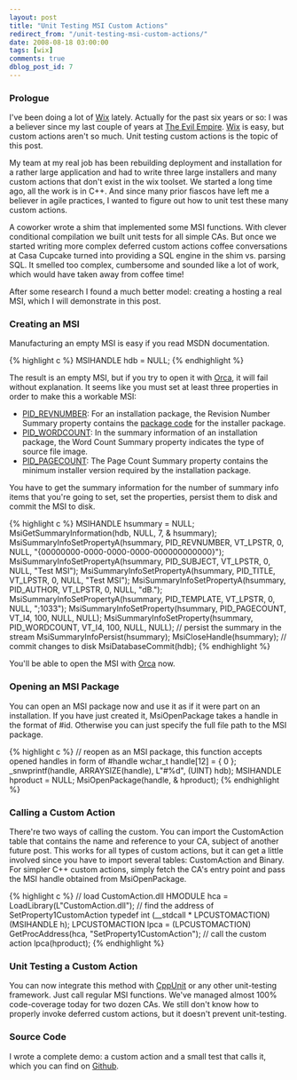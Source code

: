 ```yaml
---
layout: post
title: "Unit Testing MSI Custom Actions"
redirect_from: "/unit-testing-msi-custom-actions/"
date: 2008-08-18 03:00:00
tags: [wix]
comments: true
dblog_post_id: 7
---
```

### Prologue

I've been doing a lot of [Wix](https://wixtoolset.org/) lately. Actually for the past six years or so: I was a believer since my last couple of years at [The Evil Empire](https://www.microsoft.com). [Wix](https://wixtoolset.org/) is easy, but custom actions aren't so much. Unit testing custom actions is the topic of this post.

My team at my real job has been rebuilding deployment and installation for a rather large application and had to write three large installers and many custom actions that don't exist in the wix toolset. We started a long time ago, all the work is in C++. And since many prior fiascos have left me a believer in agile practices, I wanted to figure out how to unit test these many custom actions.

A coworker wrote a shim that implemented some MSI functions. With clever conditional compilation we built unit tests for all simple CAs. But once we started writing more complex deferred custom actions coffee conversations at Casa Cupcake turned into providing a SQL engine in the shim vs. parsing SQL. It smelled too complex, cumbersome and sounded like a lot of work, which would have taken away from coffee time!

After some research I found a much better model: creating a hosting a real MSI, which I will demonstrate in this post.

### Creating an MSI

Manufacturing an empty MSI is easy if you read MSDN documentation.

{% highlight c %}
MSIHANDLE hdb = NULL;
{% endhighlight %}

The result is an empty MSI, but if you try to open it with [Orca](https://learn.microsoft.com/en-us/windows/win32/msi/orca-exe), it will fail without explanation. It seems like you must set at least three properties in order to make this a workable MSI:

- [PID_REVNUMBER](https://learn.microsoft.com/en-us/windows/win32/msi/word-count-summary): For an installation package, the Revision Number Summary property contains the [package code](https://learn.microsoft.com/en-us/windows/win32/msi/p-gly) for the installer package.
- [PID_WORDCOUNT](https://learn.microsoft.com/en-us/windows/win32/msi/word-count-summary): In the summary information of an installation package, the Word Count Summary property indicates the type of source file image.
- [PID_PAGECOUNT](https://learn.microsoft.com/en-us/windows/win32/msi/page-count-summary): The Page Count Summary property contains the minimum installer version required by the installation package.

You have to get the summary information for the number of summary info items that you're going to set, set the properties, persist them to disk and commit the MSI to disk.

{% highlight c %}
MSIHANDLE hsummary = NULL;
MsiGetSummaryInformation(hdb, NULL, 7, & hsummary);
MsiSummaryInfoSetPropertyA(hsummary, PID_REVNUMBER, VT_LPSTR, 0, NULL, "{00000000-0000-0000-0000-000000000000}");
MsiSummaryInfoSetPropertyA(hsummary, PID_SUBJECT, VT_LPSTR, 0, NULL, "Test MSI");
MsiSummaryInfoSetPropertyA(hsummary, PID_TITLE, VT_LPSTR, 0, NULL, "Test MSI");
MsiSummaryInfoSetPropertyA(hsummary, PID_AUTHOR, VT_LPSTR, 0, NULL, "dB.");
MsiSummaryInfoSetPropertyA(hsummary, PID_TEMPLATE, VT_LPSTR, 0, NULL, ";1033");
MsiSummaryInfoSetProperty(hsummary, PID_PAGECOUNT, VT_I4, 100, NULL, NULL);
MsiSummaryInfoSetProperty(hsummary, PID_WORDCOUNT, VT_I4, 100, NULL, NULL);
// persist the summary in the stream
MsiSummaryInfoPersist(hsummary);
MsiCloseHandle(hsummary);
// commit changes to disk
MsiDatabaseCommit(hdb);
{% endhighlight %}

You'll be able to open the MSI with [Orca](https://learn.microsoft.com/en-us/windows/win32/msi/orca-exe) now.

### Opening an MSI Package

You can open an MSI package now and use it as if it were part on an installation. If you have just created it, MsiOpenPackage takes a handle in the format of #id. Otherwise you can just specify the full file path to the MSI package.

{% highlight c %}
// reopen as an MSI package, this function accepts opened handles in form of #handle
wchar_t handle[12] = { 0 };
_snwprintf(handle, ARRAYSIZE(handle), L"#%d", (UINT) hdb);
MSIHANDLE hproduct = NULL;
MsiOpenPackage(handle, & hproduct);
{% endhighlight %}

### Calling a Custom Action

There're two ways of calling the custom. You can import the CustomAction table that contains the name and reference to your CA, subject of another future post. This works for all types of custom actions, but it can get a little involved since you have to import several tables: CustomAction and Binary. For simpler C++ custom actions, simply fetch the CA's entry point and pass the MSI handle obtained from MsiOpenPackage.

{% highlight c %}
// load CustomAction.dll
HMODULE hca = LoadLibrary(L"CustomAction.dll");
// find the address of SetProperty1CustomAction
typedef int (__stdcall * LPCUSTOMACTION) (MSIHANDLE h);
LPCUSTOMACTION lpca = (LPCUSTOMACTION) GetProcAddress(hca, "SetProperty1CustomAction");
// call the custom action
lpca(hproduct);
{% endhighlight %}

### Unit Testing a Custom Action

You can now integrate this method with [CppUnit](https://cppunit.sourceforge.net/) or any other unit-testing framework. Just call regular MSI functions. We've managed almost 100% code-coverage today for two dozen CAs. We still don't know how to properly invoke deferred custom actions, but it doesn't prevent unit-testing.

### Source Code

I wrote a complete demo: a custom action and a small test that calls it, which you can find on [Github](https://github.com/dblock/codeproject/tree/master/UnitTestingCustomActions/Source).

